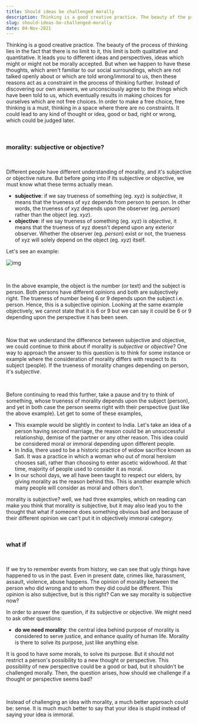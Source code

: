 ```yaml
---
title: Should ideas be challenged morally
description: Thinking is a good creative practice. The beauty of the process of thinking lies in the fact that there is no limit to it, this limit is both qualitative and quantitative.
slug: should-ideas-be-challenged-morally
date: 04-Nov-2021
---
```


Thinking is a good creative practice. The beauty of the process of thinking lies in the fact that there is no limit to it, this limit is both qualitative and quantitative. It leads you to different ideas and perspectives, ideas which might or might not be morally accepted. But when we happen to have these thoughts, which aren't familiar to our social surroundings, which are not talked openly about or which are told wrong/immoral to us, then these reasons act as a constraint in the process of thinking further. Instead of discovering our own answers, we unconsciously agree to the things which have been told to us, which eventually results in making choices for ourselves which are not free choices. In order to make a free choice, free thinking is a must, thinking in a space where there are no constraints. It could lead to any kind of thought or idea, good or bad, right or wrong, which could be judged later.

<br />

### morality: subjective or objective?

<br />

Different people have different understanding of morality, and it's subjective or objective nature. But before going into if its subjective or objective, we must know what these terms actually mean.

- **subjective**: if we say trueness of something (eg. xyz) is _subjective_, it means that the trueness of xyz depends from person to person. In other words, the trueness of xyz depends upon the observer (eg. _person_) rather than the object (eg. _xyz_).
- **objective**: if we say trueness of something (eg. xyz) is _objective_, it means that the trueness of xyz doesn't depend upon any exterior observer. Whether the observer (eg. _person_) exist or not, the trueness of xyz will solely depend on the object (eg. _xyz_) itself.

Let's see an example:

![img](https://user-images.githubusercontent.com/43666833/140193836-7e66fde3-77f4-4db5-b80e-c2e9cbea9d1b.jpeg)

<br />

In the above example, the object is the number (or text) and the subject is person. Both persons have different opinions and both are subjectively right. The trueness of number being 6 or 9 depends upon the subject i.e. person. Hence, this is a subjective opinion.
Looking at the same example objectively, we cannot state that it is 6 or 9 but we can say it could be 6 or 9 depending upon the perspective it has been seen.

<br />

Now that we understand the difference between subjective and objective, we could continue to think about if morality is _subjective_ or _objective_? One way to approach the answer to this question is to think for some instance or example where the consideration of morality differs with respect to its subject (people). If the trueness of morality changes depending on person, it's _subjective_.

<br />

Before continuing to read this further, take a pause and try to think of something, whose trueness of morality depends upon the subject (person), and yet in both case the person seems right with their perspective (just like the above example).
Let get to some of these examples,

- This example would be slightly in context to India. Let's take an idea of a person having second marriage, the reason could be an unsuccessful relationship, demise of the partner or any other reason. This idea could be considered moral or immoral depending upon different people.
- In India, there used to be a historic practice of widow sacrifice known as Sati. It was a practice in which a woman who out of moral heroism chooses sati, rather than choosing to enter ascetic widowhood. At that time, majority of people used to consider it as moral.
- In our school days, we all have been taught to respect our elders, by giving morality as the reason behind this. This is another example which many people will consider as moral and others don't.

morality is subjective? well, we had three examples, which on reading can make you think that morality is subjective, but it may also lead you to the thought that what if someone does something obvious bad and because of their different opinion we can't put it in objectively immoral category.

<br />

### what if

<br />

If we try to remember events from history, we can see that ugly things have happened to us in the past. Even in present date, crimes like, harassment, assault, violence, abuse happens. The opinion of morality between the person who did wrong and to whom they did could be different. This opinion is also subjective, but is this right? Can we say morality is subjective now?

In order to answer the question, if its subjective or objective. We might need to ask other questions:

- **do we need morality**: the central idea behind purpose of morality is considered to serve justice, and enhance quality of human life. Morality is there to solve its purpose, just like anything else.

It is good to have some morals, to solve its purpose. But it should not restrict a person's possibility to a new thought or perspective. This possibility of new perspective could be a good or bad, but it shouldn't be challenged morally. Then, the question arises, how should we challenge if a thought or perspective seems bad?

<br />

Instead of challenging an idea with morality, a much better approach could be: sense. It is much much better to say that your idea is stupid instead of saying your idea is immoral.

